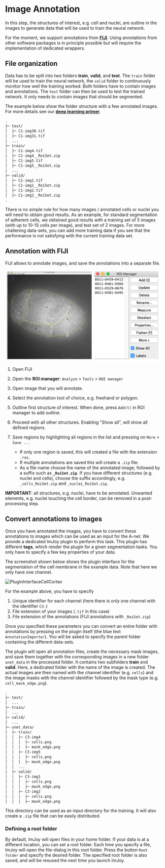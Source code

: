 # Image Annotation

In this step, the structures of interest, e.g. cell and nuclei, are outline in
the images to generate data that will be used to train the neural network.

For the moment, we support annotations from [**FIJI**](https://fiji.sc/).
Using annotations from other software packages is in principle possible but
will require the implementation of dedicated wrappers.


## File organization
Data has to be split into two folders **train**, **valid**, and **test**.
The `train` folder will be used to train the neural network, the `valid` folder
to continuously monitor how well the training worked. Both folders have to contain
images and annotations. The `test` folder can then be used to test the trained
network. It only needs to contain images that should be segmented.

The example below show the folder structure with a
few annotated images. For more details see our [**deep learning primer**](deeplearning.md).

```
.
├─ test/
│  ├─ C1-img30.tif
│  ├─ C1-img31.tif
│  ...
├─ train/
│  ├─ C1-img4.tif
│  ├─ C1-img4__RoiSet.zip
│  ├─ C1-img5.tif
│  ├─ C1-img5__RoiSet.zip
│  ...
├─ valid/
│  ├─ C1-img1.tif
│  ├─ C1-img1__RoiSet.zip
│  ├─ C1-img2.tif
│  ├─ C1-img2__RoiSet.zip
.
```

There is no simple rule for how many images / annotated cells or nuclei you will need
to obtain good results. As an example, for standard segmentation of adherent cells, we obtained
good results with a training set of 5 images (with up to 10-15 cells per image),
and test set of 2 images. For more challening data-sets, you can add more training
data if you see that the performance is not satisfying with the current training
data set.

## Annotation with FIJI

FIJI allows to annotate images, and save the annotations into a separate file.

![AnnotationWithFIJI](img/segment-fiji-annotation.png)

1.  Open FIJI
2.  Open the **ROI manager**: `Analyze` > `Tools` > `ROI manager`
3.  Open image that you will annotate.
4.  Select the annotation tool of choice, e.g. freehand or polygon.
5.  Outline first structure of interest. When done, press `Add(t)` in ROI manager to
    add outline.
6.  Proceed with all other structures. Enabling "Show all", will show all defined regions.
7.  Save regions by highlighting all regions in the list and pressing on `More` > `Save ...`

    - If only one region is saved, this will created a file with the extension `.roi`.
    - If multiple annotations are saved this will create a `.zip` file.
    - As a file-name choose the name of the annotated image, followed by a
    suffix such as **`_RoiSet.zip`**. If you have different structures
    (e.g. nuclei and cells), choose the suffix accordingly, e.g.
    `_cells_RoiSet.zip` and `_nuclei_RoiSet.zip`.

**IMPORTANT**: all structures, e.g. nuclei, have to be annotated. Unwanted elements,
e.g. nuclei touching the cell border, can be removed in a post-processing step.


## Convert annotations to images

Once you have annotated the images, you have to convert these annotations to images which
can be used as an input for the A-net. We provide a dedicated ImJoy
plugin to perform this task. This plugin has different **tags**, which render the plugin
 for a given segmentation tasks. You only have to specify a few key properties of your data.

The screenshot shown below shows the plugin interface for the segmentation of the
cell membrane in the example data. Note that here we only have one channel.

![PluginInterfaceCellCortex](/img/segment-param-cellcortex.png)

For the example above, you have to specify

1. Unique identifier for each channel (here there is only one channel with the identifier `C3-`)
2. File extension of your images (`.tif` in this case)
3. File extension of the annotations (FIJI annotations with `_RoiSet.zip`)

Once you specified these parameters you can convert an entire folder with annotations
by pressing on the plugin itself (the blue text `AnnotationImporter`). You will be
asked to specify the parent folder containing the different data-sets.

The plugin will open all annotation files, create the necessary mask images, and
save them together with the corresponding images in a new folder `unet_data` in
the processed folder. It contains two subfolders **train** and **valid**. Here,
a dedicated folder with the name of the image is created. The actual images are
then named with the channel identifier (e.g. `cells`) and the image masks with
the channel identifier followed by the mask type (e.g. `cell_mask_edge.png`).

```
.
├─ test/
│  ...
├─ train/
│  ...
├─ valid/
│  ...
├─ unet_data/
│  ├─ train/
│  │  ├─ C3-img4
│  │  │  ├─ cells.png
│  │  │  ├─ mask_edge.png
│  │  ├─ C3-img5
│  │  │  ├─ cells.png
│  │  │  ├─ mask_edge.png
│  │  ...
│  ├─ valid/
│  │  ├─ C3-img1
│  │  │  ├─ cells.png
│  │  │  ├─ mask_edge.png
│  │  ├─ C3-img2
│  │  │  ├─ cells.png
│  │  │  ├─ mask_edge.png
```


This directory can be used as an input directory for the training. It will also create a `.zip` file
that can be easily distributed.

### Defining a root folder
By default, ImJoy will open files in your home folder. If your data is at a different
location, you can set a root folder. Each time you specify a file, ImJoy will open
the file-dialog in this root folder. Press the button `Root folder` and specify the
desired folder. The specified root folder is also saved, and will be resused the next time you launch
ImJoy.
